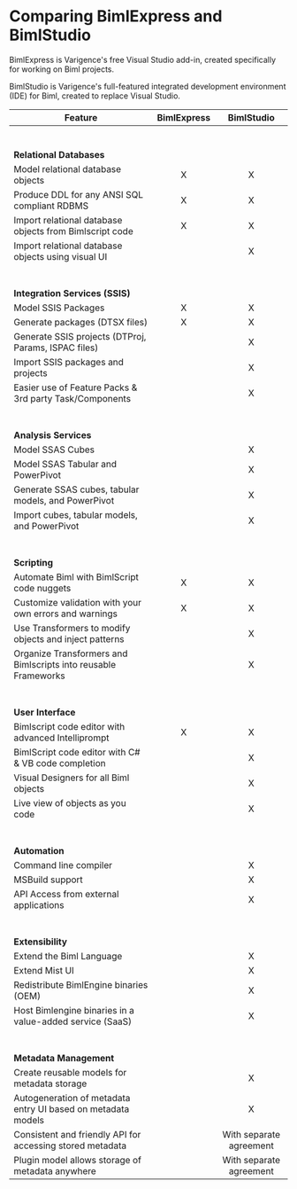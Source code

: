 # Comparing BimlExpress and BimlStudio

BimlExpress is Varigence's free Visual Studio add-in, created specifically for working on Biml projects.

BimlStudio is Varigence's full-featured integrated development environment (IDE) for Biml, created to replace Visual Studio.

| Feature                                                        | BimlExpress | BimlStudio              |
| -------------------------------------------------------------- |:-----------:|:-----------------------:|
| <br /><br />**Relational Databases** <br />                    |             |                         |
| Model relational database objects                              | X           | X                       |
| Produce DDL for any ANSI SQL compliant RDBMS                   | X           | X                       |
| Import relational database objects from Bimlscript code        | X           | X                       |
| Import relational database objects using visual UI             |             | X                       |
| <br /><br />**Integration Services (SSIS)**                    |             |                         |
| Model SSIS Packages                                            | X           | X                       |
| Generate packages (DTSX files)                                 | X           | X                       |
| Generate SSIS projects (DTProj, Params, ISPAC files)           |             | X                       |
| Import SSIS packages and projects                              |             | X                       |
| Easier use of Feature Packs & 3rd party Task/Components        |             | X                       |
| <br /><br />**Analysis Services**                              |             |                         |
| Model SSAS Cubes                                               |             | X                       |
| Model SSAS Tabular and PowerPivot                              |             | X                       |
| Generate SSAS cubes, tabular models, and PowerPivot            |             | X                       |
| Import cubes, tabular models, and PowerPivot                   |             | X                       |
| <br /><br />**Scripting**                                      |             |                         |
| Automate Biml with BimlScript code nuggets                     | X           | X                       |
| Customize validation with your own errors and warnings         | X           | X                       |
| Use Transformers to modify objects and inject patterns         |             | X                       |
| Organize Transformers and Bimlscripts into reusable Frameworks |             | X                       |
| <br /><br />**User Interface**                                 |             |                         |
| Bimlscript code editor with advanced Intelliprompt             | X           | X                       |
| BimlScript code editor with C# & VB code completion            |             | X                       |
| Visual Designers for all Biml objects                          |             | X                       |
| Live view of objects as you code                               |             | X                       |
| <br /><br />**Automation**                                     |             |                         |
| Command line compiler                                          |             | X                       |
| MSBuild support                                                |             | X                       |
| API Access from external applications                          |             | X                       |
| <br /><br />**Extensibility**                                  |             |                         |
| Extend the Biml Language                                       |             | X                       |
| Extend Mist UI                                                 |             | X                       |
| Redistribute BimlEngine binaries (OEM)                         |             | X                       |
| Host Bimlengine binaries in a value-added service (SaaS)       |             | X                       |
| <br /><br />**Metadata Management**                            |             |                         |
| Create reusable models for metadata storage                    |             | X                       |
| Autogeneration of metadata entry UI based on metadata models   |             | X                       |
| Consistent and friendly API for accessing stored metadata      |             | With separate agreement |
| Plugin model allows storage of metadata anywhere               |             | With separate agreement |
